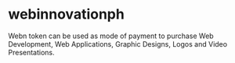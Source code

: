 # webinnovationph
Webn token can be used as mode of payment to purchase Web Development, Web Applications, Graphic Designs, Logos and Video Presentations.
